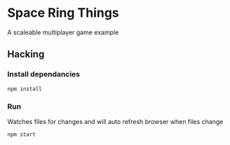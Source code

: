 # Space Ring Things
A scaleable multiplayer game example

## Hacking

### Install dependancies
    
    npm install

### Run
Watches files for changes and will auto refresh browser when files change

    npm start
